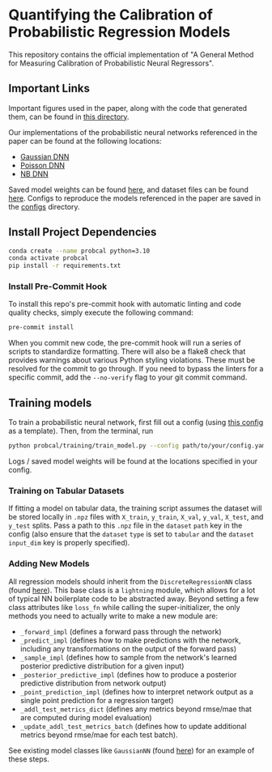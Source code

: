 # Quantifying the Calibration of Probabilistic Regression Models

This repository contains the official implementation of "A General Method for Measuring Calibration of Probabilistic Neural Regressors".

## Important Links

Important figures used in the paper, along with the code that generated them, can be found in [this directory](probcal/figures).

Our implementations of the probabilistic neural networks referenced in the paper can be found at the following locations:

- [Gaussian DNN](probcal/models/gaussian_nn.py)
- [Poisson DNN](probcal/models/poisson_nn.py)
- [NB DNN](probcal/models/neg_binom_nn.py)

Saved model weights can be found [here](weights), and dataset files can be found [here](data). Configs to reproduce the models referenced in the paper are saved in the [configs](configs) directory.

## Install Project Dependencies

```bash
conda create --name probcal python=3.10
conda activate probcal
pip install -r requirements.txt
```

### Install Pre-Commit Hook

To install this repo's pre-commit hook with automatic linting and code quality checks, simply execute the following command:

```bash
pre-commit install
```

When you commit new code, the pre-commit hook will run a series of scripts to standardize formatting. There will also be a flake8 check that provides warnings about various Python styling violations. These must be resolved for the commit to go through. If you need to bypass the linters for a specific commit, add the `--no-verify` flag to your git commit command.

## Training models

To train a probabilistic neural network, first fill out a config (using [this config](probcal/training/sample_train_config.yaml) as a template). Then, from the terminal, run

```bash
python probcal/training/train_model.py --config path/to/your/config.yaml
```

Logs / saved model weights will be found at the locations specified in your config.

### Training on Tabular Datasets

If fitting a model on tabular data, the training script assumes the dataset will be stored locally in `.npz` files with `X_train`, `y_train`, `X_val`, `y_val`, `X_test`, and `y_test` splits. Pass a path to this `.npz` file in the `dataset` `path` key in the config (also ensure that the `dataset` `type` is set to `tabular` and the `dataset` `input_dim` key is properly specified).

### Adding New Models

All regression models should inherit from the `DiscreteRegressionNN` class (found [here](probcal/models/discrete_regression_nn.py)). This base class is a `lightning` module, which allows for a lot of typical NN boilerplate code to be abstracted away. Beyond setting a few class attributes like `loss_fn` while calling the super-initializer, the only methods you need to actually write to make a new module are:

- `_forward_impl` (defines a forward pass through the network)
- `_predict_impl` (defines how to make predictions with the network, including any transformations on the output of the forward pass)
- `_sample_impl` (defines how to sample from the network's learned posterior predictive distribution for a given input)
- `_posterior_predictive_impl` (defines how to produce a posterior predictive distribution from network output)
- `_point_prediction_impl` (defines how to interpret network output as a single point prediction for a regression target)
- `_addl_test_metrics_dict` (defines any metrics beyond rmse/mae that are computed during model evaluation)
- `_update_addl_test_metrics_batch` (defines how to update additional metrics beyond rmse/mae for each test batch).

See existing model classes like `GaussianNN` (found [here](probcal/models/gaussian_nn.py)) for an example of these steps.
